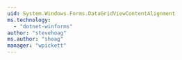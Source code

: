 ```yaml
---
uid: System.Windows.Forms.DataGridViewContentAlignment
ms.technology: 
  - "dotnet-winforms"
author: "stevehoag"
ms.author: "shoag"
manager: "wpickett"
---
```

